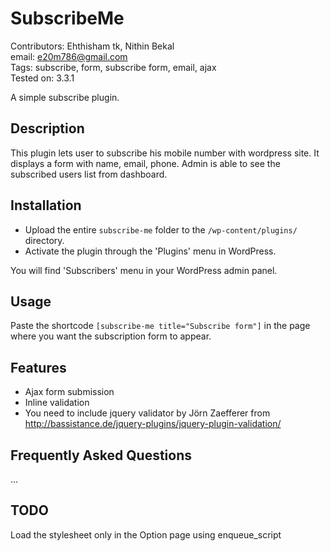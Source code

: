 # SubscribeMe

Contributors: Ehthisham tk, Nithin Bekal  
email: e20m786@gmail.com  
Tags: subscribe, form, subscribe form, email, ajax  
Tested on: 3.3.1  

A simple subscribe plugin.

## Description

This plugin lets user to subscribe his mobile number with wordpress site. It displays
a form with name, email, phone. Admin is able to see the subscribed users list 
from dashboard. 

## Installation

* Upload the entire `subscribe-me` folder to the `/wp-content/plugins/` directory.
* Activate the plugin through the 'Plugins' menu in WordPress.

You will find 'Subscribers' menu in your WordPress admin panel.

## Usage

Paste the shortcode `[subscribe-me title="Subscribe form"]` in the page where you want
the subscription form to appear. 

## Features

* Ajax form submission
* Inline validation
* You need to include jquery validator by Jörn Zaefferer from http://bassistance.de/jquery-plugins/jquery-plugin-validation/

## Frequently Asked Questions

...

## TODO

Load the stylesheet only in the Option page using enqueue_script
